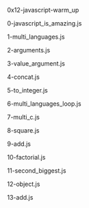 0x12-javascript-warm_up

0-javascript_is_amazing.js

1-multi_languages.js

2-arguments.js

3-value_argument.js

4-concat.js

5-to_integer.js

6-multi_languages_loop.js

7-multi_c.js

8-square.js

9-add.js

10-factorial.js

11-second_biggest.js

12-object.js

13-add.js
